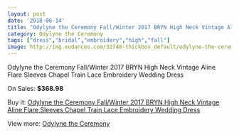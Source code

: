 ```yaml
---
layout: post
date: '2018-06-14'
title: "Odylyne the Ceremony Fall/Winter 2017 BRYN High Neck Vintage Aline Flare Sleeves Chapel Train Lace Embroidery Wedding Dress"
category: Odylyne the Ceremony
tags: ["dress","bridal","embroidery","high","fall"]
image: http://img.eudances.com/32748-thickbox_default/odylyne-the-ceremony-fall-winter-2017-bryn-high-neck-vintage-aline-flare-sleeves-chapel-train-lace-embroidery-wedding-dress.jpg
---
```

Odylyne the Ceremony Fall/Winter 2017 BRYN High Neck Vintage Aline Flare Sleeves Chapel Train Lace Embroidery Wedding Dress

On Sales: **$368.98**
<a href="https://www.eudances.com/en/odylyne-the-ceremony/10116-odylyne-the-ceremony-fall-winter-2017-bryn-high-neck-vintage-aline-flare-sleeves-chapel-train-lace-embroidery-wedding-dress.html"><amp-img layout="responsive" width="600" height="600" src="//img.eudances.com/32748-thickbox_default/odylyne-the-ceremony-fall-winter-2017-bryn-high-neck-vintage-aline-flare-sleeves-chapel-train-lace-embroidery-wedding-dress.jpg" alt="Odylyne the Ceremony Fall/Winter 2017 BRYN High Neck Vintage Aline Flare Sleeves Chapel Train Lace Embroidery Wedding Dress 0" /></a>
<a href="https://www.eudances.com/en/odylyne-the-ceremony/10116-odylyne-the-ceremony-fall-winter-2017-bryn-high-neck-vintage-aline-flare-sleeves-chapel-train-lace-embroidery-wedding-dress.html"><amp-img layout="responsive" width="600" height="600" src="//img.eudances.com/32750-thickbox_default/odylyne-the-ceremony-fall-winter-2017-bryn-high-neck-vintage-aline-flare-sleeves-chapel-train-lace-embroidery-wedding-dress.jpg" alt="Odylyne the Ceremony Fall/Winter 2017 BRYN High Neck Vintage Aline Flare Sleeves Chapel Train Lace Embroidery Wedding Dress 1" /></a>
<a href="https://www.eudances.com/en/odylyne-the-ceremony/10116-odylyne-the-ceremony-fall-winter-2017-bryn-high-neck-vintage-aline-flare-sleeves-chapel-train-lace-embroidery-wedding-dress.html"><amp-img layout="responsive" width="600" height="600" src="//img.eudances.com/32749-thickbox_default/odylyne-the-ceremony-fall-winter-2017-bryn-high-neck-vintage-aline-flare-sleeves-chapel-train-lace-embroidery-wedding-dress.jpg" alt="Odylyne the Ceremony Fall/Winter 2017 BRYN High Neck Vintage Aline Flare Sleeves Chapel Train Lace Embroidery Wedding Dress 2" /></a>

Buy it: [Odylyne the Ceremony Fall/Winter 2017 BRYN High Neck Vintage Aline Flare Sleeves Chapel Train Lace Embroidery Wedding Dress](https://www.eudances.com/en/odylyne-the-ceremony/10116-odylyne-the-ceremony-fall-winter-2017-bryn-high-neck-vintage-aline-flare-sleeves-chapel-train-lace-embroidery-wedding-dress.html "Odylyne the Ceremony Fall/Winter 2017 BRYN High Neck Vintage Aline Flare Sleeves Chapel Train Lace Embroidery Wedding Dress")

View more: [Odylyne the Ceremony](https://www.eudances.com/en/160-odylyne-the-ceremony "Odylyne the Ceremony")